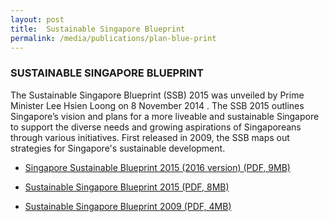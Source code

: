 ```yaml
---
layout: post
title:  Sustainable Singapore Blueprint
permalink: /media/publications/plan-blue-print
---
```


### SUSTAINABLE SINGAPORE BLUEPRINT

The Sustainable Singapore Blueprint (SSB) 2015 was unveiled by Prime Minister Lee Hsien Loong on 8 November 2014 . The SSB 2015 outlines Singapore’s vision and plans for a more liveable and sustainable Singapore to support the diverse needs and growing aspirations of Singaporeans through various initiatives. First released in 2009, the SSB maps out strategies for Singapore's sustainable development.


* [<a href="/docs/default-source/default-document-library/ssb-2015-(2016-version).pdf" target="_blank">Singapore Sustainable Blueprint 2015 (2016 version) (PDF, 9MB)</a>](/docs/default-source/default-document-library/default-document-library/ssb-2015-(2016-version).pdf)

* [<a href="/docs/default-source/default-document-library/sustainable-singapore-blueprint-2015.pdf" target="_blank">Sustainable Singapore Blueprint 2015 (PDF, 8MB)</a>](/docs/default-source/default-document-library/sustainable-singapore-blueprint-2015.pdf)

* [<a href="/docs/default-source/default-document-library/a-lively-and-liveable-singapore-strategies-for-sustainable-growth.pdf" target="_blank">Sustainable Singapore Blueprint 2009 (PDF, 4MB)</a>](/docs/default-source/default-document-library/a-lively-and-liveable-singapore-strategies-for-sustainable-growth.pdf)
